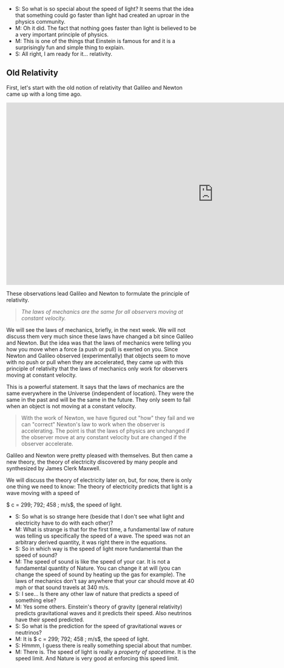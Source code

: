 - S: So what is so special about the speed of light? It seems that the idea that something could go faster than light had created an uproar in the physics community.
- M: Oh it did. The fact that nothing goes faster than light is believed to be a very important principle of physics.
- M: This is one of the things that Einstein is famous for and it is a surprisingly fun and simple thing to explain.
- S: All right, I am ready for it... relativity.

## Old Relativity

First, let's start with the old notion of relativity that Galileo and Newton came up with a long time ago.

<iframe src="https://h5p.org/h5p/embed/82389" width="1090" height="481" frameborder="0" allowfullscreen="allowfullscreen"></iframe><script src="https://h5p.org/sites/all/modules/h5p/library/js/h5p-resizer.js" charset="UTF-8"></script>

These observations lead Galileo and Newton to formulate the principle of relativity.

> _The laws of mechanics are the same for all observers moving at constant velocity._

We will see the laws of mechanics, briefly, in the next week. We will not discuss them very much since these laws have changed a bit since Galileo and Newton. But the idea was that the laws of mechanics were telling you how you move when a force (a push or pull) is exerted on you. Since Newton and Galileo observed (experimentally) that objects seem to move with no push or pull when they are accelerated, they came up with this principle of relativity that the laws of mechanics only work for observers moving at constant velocity.

This is a powerful statement. It says that the laws of mechanics are the same everywhere in the Universe (independent of location). They were the same in the past and will be the same in the future. They only seem to fail when an object is not moving at a constant velocity.

> With the work of Newton, we have figured out "how" they fail and we can "correct" Newton's law to work when the observer is accelerating. The point is that the laws of physics are unchanged if the observer move at any constant velocity but are changed if the observer accelerate.

Galileo and Newton were pretty pleased with themselves. But then came a new theory, the theory of electricity discovered by many people and synthesized by James Clerk Maxwell.

We will discuss the theory of electricity later on, but, for now, there is only one thing we need to know: The theory of electricity predicts that light is a wave moving with a speed of

$ c = 299\; 792\; 458 \; m/s$, the speed of light.

- S: So what is so strange here (beside that I don't see what light and electricity have to do with each other)?
- M: What is strange is that for the first time, a fundamental law of nature was telling us specifically the speed of a wave. The speed was not an arbitrary derived quantity, it was right there in the equations.
- S: So in which way is the speed of light more fundamental than the speed of sound?
- M: The speed of sound is like the speed of your car. It is not a fundamental quantity of Nature. You can change it at will (you can change the speed of sound by heating up the gas for example). The laws of mechanics don't say anywhere that your car should move at 40 mph or that sound travels at 340 m/s.
- S: I see... Is there any other law of nature that predicts a speed of something else?
- M: Yes some others. Einstein's theory of gravity (general relativity) predicts gravitational waves and it predicts their speed. Also neutrinos have their speed predicted.
- S: So what is the prediction for the speed of gravitational waves or neutrinos?
- M: It is $ c = 299\; 792\; 458 \; m/s$, the speed of light.
- S: Hmmm, I guess there is really something special about that number.
- M: There is. The speed of light is really a _property of spacetime_. It is the speed limit. And Nature is very good at enforcing this speed limit.